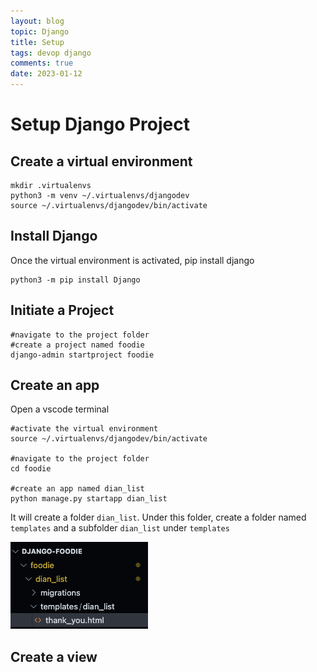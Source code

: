```yaml
---
layout: blog
topic: Django
title: Setup
tags: devop django
comments: true
date: 2023-01-12
---
```


# Setup Django Project

## Create a virtual environment

```shell
mkdir .virtualenvs
python3 -m venv ~/.virtualenvs/djangodev
source ~/.virtualenvs/djangodev/bin/activate
```

## Install Django

Once the virtual environment is activated, pip install django

```shell
python3 -m pip install Django
```

## Initiate a Project


```shell
#navigate to the project folder
#create a project named foodie
django-admin startproject foodie
```

## Create an app

Open a vscode terminal
```shell
#activate the virtual environment
source ~/.virtualenvs/djangodev/bin/activate

#navigate to the project folder 
cd foodie

#create an app named dian_list
python manage.py startapp dian_list  
```
It will create a folder `dian_list`. Under this folder, create a folder named `templates` and a subfolder `dian_list` under `templates`

![](/assets/2023-01-17-14-51-58.png)

## Create a view

